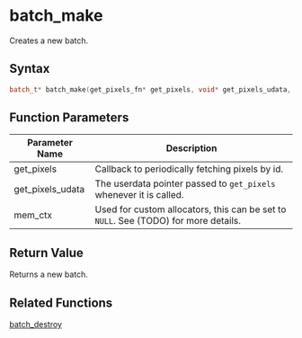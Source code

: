 # batch_make

Creates a new batch.

## Syntax

```cpp
batch_t* batch_make(get_pixels_fn* get_pixels, void* get_pixels_udata, void* mem_ctx = NULL);
```

## Function Parameters

Parameter Name | Description
--- | ---
get_pixels | Callback to periodically fetching pixels by id.
get_pixels_udata | The userdata pointer passed to `get_pixels` whenever it is called.
mem_ctx | Used for custom allocators, this can be set to `NULL`. See (TODO) for more details.

## Return Value

Returns a new batch.

## Related Functions

[batch_destroy](https://github.com/RandyGaul/cute_framework/tree/master/doc/graphics/batch/batch_destroy)  
